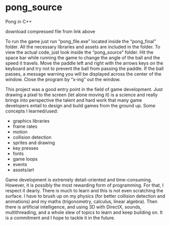 # pong_source
Pong in C++

download compressed file from link above

To run the game just run “pong_file.exe” located inside the “pong_final” folder.  All the necessary libraries and assets are included in the folder.  To view the actual code, just look inside the “pong_source” folder.  Hit the space bar while running the game to change the angle of the ball and the speed it travels.  Move the paddle left and right with the arrows keys on the keyboard and try not to prevent the ball from passing the paddle.  If the ball passes, a message warning you will be displayed across the center of the window.  Close the program by “x-ing” out the window.

This project was a good entry point in the field of game development.  Just drawing a pixel to the screen (let alone moving it) is a science and really brings into perspective the talent and hard work that many game developers entail to design and build games from the ground up. 
Some concepts I learned/used:
-	graphics libraries
-	frame rates
-	motion
-	collision detection
-	sprites and drawing
-	key presses
-	fonts
-	game loops
-	events
-	assets/art

Game development is extremely detail-oriented and time-consuming.  However, it is possibly the most rewarding form of programming.  For that, I respect it dearly.  There is much to learn and this is not even scratching the surface.  I have to brush up on my physics (for better collision detection and animations) and my maths (trigonometry, calculus, linear algebra).  Then there is artificial intelligence, and using 3D with DirectX, sounds, multithreading, and a whole slew of topics to learn and keep building on.  It is a commitment and I hope to tackle it in the future.
